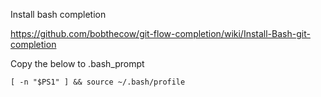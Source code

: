 Install bash completion

https://github.com/bobthecow/git-flow-completion/wiki/Install-Bash-git-completion

Copy the below to .bash_prompt

`[ -n "$PS1" ] && source ~/.bash/profile`
